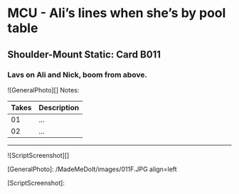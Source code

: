 # MCU - Ali’s lines when she’s by pool table

## Shoulder-Mount Static: Card B011

### Lavs on Ali and Nick, boom from above.

![GeneralPhoto][]
Notes: 

| Takes | Description |
|:---|:----|
| 01 | ... |
| 02 | ... |

----

![ScriptScreenshot][]


[GeneralPhoto]:  /MadeMeDoIt/images/011F.JPG align=left

[ScriptScreenshot]: 